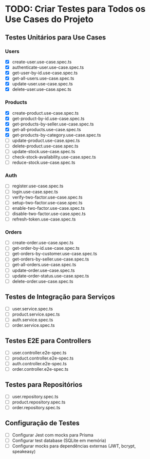 # TODO: Criar Testes para Todos os Use Cases do Projeto

## Testes Unitários para Use Cases

### Users

- [x] create-user.use-case.spec.ts
- [x] authenticate-user.use-case.spec.ts
- [x] get-user-by-id.use-case.spec.ts
- [x] get-all-users.use-case.spec.ts
- [x] update-user.use-case.spec.ts
- [x] delete-user.use-case.spec.ts

### Products

- [x] create-product.use-case.spec.ts
- [x] get-product-by-id.use-case.spec.ts
- [x] get-products-by-seller.use-case.spec.ts
- [x] get-all-products.use-case.spec.ts
- [x] get-products-by-category.use-case.spec.ts
- [ ] update-product.use-case.spec.ts
- [ ] delete-product.use-case.spec.ts
- [ ] update-stock.use-case.spec.ts
- [ ] check-stock-availability.use-case.spec.ts
- [ ] reduce-stock.use-case.spec.ts

### Auth

- [ ] register.use-case.spec.ts
- [ ] login.use-case.spec.ts
- [ ] verify-two-factor.use-case.spec.ts
- [ ] setup-two-factor.use-case.spec.ts
- [ ] enable-two-factor.use-case.spec.ts
- [ ] disable-two-factor.use-case.spec.ts
- [ ] refresh-token.use-case.spec.ts

### Orders

- [ ] create-order.use-case.spec.ts
- [ ] get-order-by-id.use-case.spec.ts
- [ ] get-orders-by-customer.use-case.spec.ts
- [ ] get-orders-by-seller.use-case.spec.ts
- [ ] get-all-orders.use-case.spec.ts
- [ ] update-order.use-case.spec.ts
- [ ] update-order-status.use-case.spec.ts
- [ ] delete-order.use-case.spec.ts

## Testes de Integração para Serviços

- [ ] user.service.spec.ts
- [ ] product.service.spec.ts
- [ ] auth.service.spec.ts
- [ ] order.service.spec.ts

## Testes E2E para Controllers

- [ ] user.controller.e2e-spec.ts
- [ ] product.controller.e2e-spec.ts
- [ ] auth.controller.e2e-spec.ts
- [ ] order.controller.e2e-spec.ts

## Testes para Repositórios

- [ ] user.repository.spec.ts
- [ ] product.repository.spec.ts
- [ ] order.repository.spec.ts

## Configuração de Testes

- [ ] Configurar Jest com mocks para Prisma
- [ ] Configurar test database (SQLite em memória)
- [ ] Configurar mocks para dependências externas (JWT, bcrypt, speakeasy)

